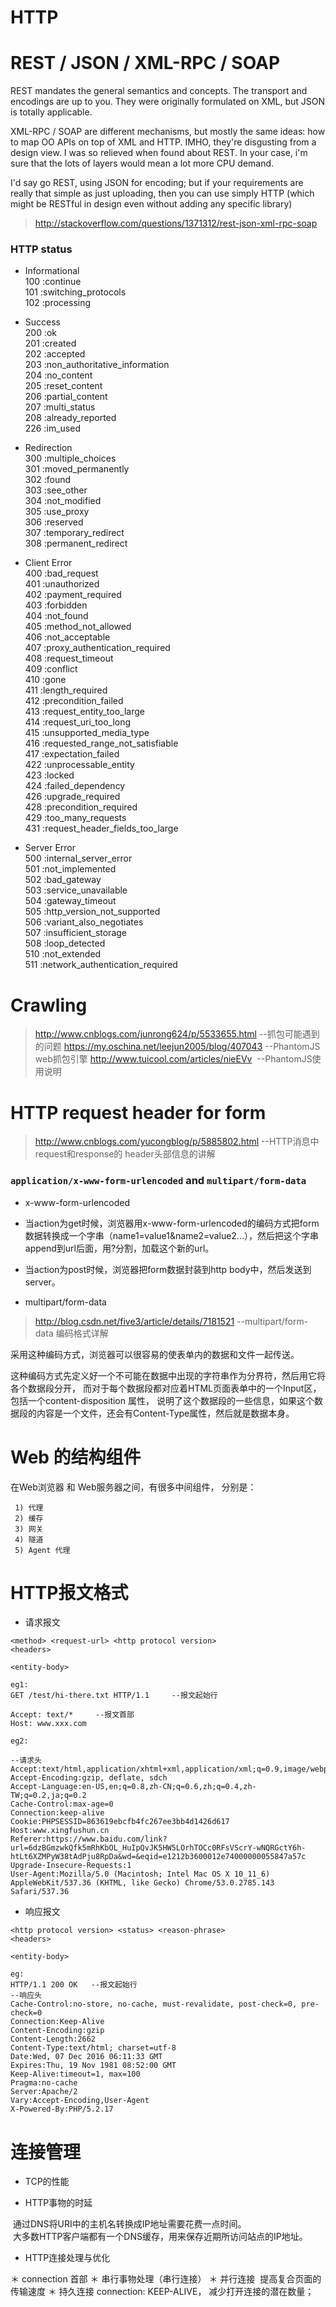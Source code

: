 # HTTP


# REST / JSON / XML-RPC / SOAP
REST mandates the general semantics and concepts. The transport and encodings are up to you. They were originally formulated on XML, but JSON is totally applicable.

XML-RPC / SOAP are different mechanisms, but mostly the same ideas: how to map OO APIs on top of XML and HTTP. IMHO, they're disgusting from a design view. I was so relieved when found about REST. In your case, i'm sure that the lots of layers would mean a lot more CPU demand.

I'd say go REST, using JSON for encoding; but if your requirements are really that simple as just uploading, then you can use simply HTTP (which might be RESTful in design even without adding any specific library)

> http://stackoverflow.com/questions/1371312/rest-json-xml-rpc-soap   


### HTTP status  
* Informational	   
100	:continue   
101	:switching_protocols   
102	:processing  

* Success	  
200	:ok   
201	:created  
202	:accepted   
203	:non_authoritative_information   
204	:no_content  
205	:reset_content   
206	:partial_content   
207	:multi_status   
208	:already_reported   
226	:im_used   

* Redirection	  
300	:multiple_choices   
301	:moved_permanently   
302	:found   
303	:see_other   
304	:not_modified   
305	:use_proxy   
306	:reserved   
307	:temporary_redirect   
308	:permanent_redirect   

* Client Error	  
400	:bad_request    
401	:unauthorized   
402	:payment_required   
403	:forbidden   
404	:not_found    
405	:method_not_allowed    
406	:not_acceptable   
407	:proxy_authentication_required   
408	:request_timeout   
409	:conflict    
410	:gone   
411	:length_required   
412	:precondition_failed   
413	:request_entity_too_large   
414	:request_uri_too_long   
415	:unsupported_media_type   
416	:requested_range_not_satisfiable   
417	:expectation_failed   
422	:unprocessable_entity   
423	:locked   
424	:failed_dependency   
426	:upgrade_required   
428	:precondition_required   
429	:too_many_requests   
431	:request_header_fields_too_large   

* Server Error	
500	:internal_server_error     
501	:not_implemented   
502	:bad_gateway   
503	:service_unavailable    
504	:gateway_timeout   
505	:http_version_not_supported   
506	:variant_also_negotiates   
507	:insufficient_storage   
508	:loop_detected   
510	:not_extended   
511	:network_authentication_required   


# Crawling  

> http://www.cnblogs.com/junrong624/p/5533655.html  --抓包可能遇到的问题
> https://my.oschina.net/leejun2005/blog/407043  --PhantomJS web抓包引擎
> http://www.tuicool.com/articles/nieEVv  --PhantomJS使用说明

# HTTP request header for form   

 > http://www.cnblogs.com/yucongblog/p/5885802.html --HTTP消息中request和response的 header头部信息的讲解

### `application/x-www-form-urlencoded`  and  `multipart/form-data`  

- x-www-form-urlencoded

 * 当action为get时候，浏览器用x-www-form-urlencoded的编码方式把form数据转换成一个字串（name1=value1&name2=value2...），然后把这个字串append到url后面，用?分割，加载这个新的url。  

 * 当action为post时候，浏览器把form数据封装到http body中，然后发送到server。 


- multipart/form-data 

 > http://blog.csdn.net/five3/article/details/7181521  --multipart/form-data 编码格式详解  

采用这种编码方式，浏览器可以很容易的使表单内的数据和文件一起传送。

这种编码方式先定义好一个不可能在数据中出现的字符串作为分界符，然后用它将各个数据段分开，
而对于每个数据段都对应着HTML页面表单中的一个Input区，包括一个content-disposition 属性，
说明了这个数据段的一些信息，如果这个数据段的内容是一个文件，还会有Content-Type属性，然后就是数据本身。


# Web 的结构组件  
在Web浏览器 和 Web服务器之间，有很多中间组件， 分别是： 
```
 1) 代理
 2) 缓存
 3) 网关
 4) 隧道
 5) Agent 代理
```

# HTTP报文格式     

 - 请求报文  
 ```
 <method> <request-url> <http protocol version>
 <headers>
 
 <entity-body>
 
 eg1: 
 GET /test/hi-there.txt HTTP/1.1     --报文起始行  
 
 Accept: text/*     --报文首部  
 Host: www.xxx.com  
 
 eg2: 
 
 --请求头
 Accept:text/html,application/xhtml+xml,application/xml;q=0.9,image/webp,*/*;q=0.8
 Accept-Encoding:gzip, deflate, sdch
 Accept-Language:en-US,en;q=0.8,zh-CN;q=0.6,zh;q=0.4,zh-TW;q=0.2,ja;q=0.2
 Cache-Control:max-age=0
 Connection:keep-alive
 Cookie:PHPSESSID=863619ebcfb4fc267ee3bb4d1426d617
 Host:www.xingfushun.cn
 Referer:https://www.baidu.com/link?url=6dzBGmzwkQfk5mRhKbOL_HuIpQvJK5HW5LOrhTOCc0RFsVScrY-wNQRGctY6h-htLt6XZMPyW38tAdPju8RpDa&wd=&eqid=e1212b3600012e74000000055847a57c
 Upgrade-Insecure-Requests:1
 User-Agent:Mozilla/5.0 (Macintosh; Intel Mac OS X 10_11_6) AppleWebKit/537.36 (KHTML, like Gecko) Chrome/53.0.2785.143 Safari/537.36
 ```
 
 - 响应报文 
 ```
 <http protocol version> <status> <reason-phrase>
 <headers>
 
 <entity-body>
 
 eg:
 HTTP/1.1 200 OK   --报文起始行
 --响应头
 Cache-Control:no-store, no-cache, must-revalidate, post-check=0, pre-check=0
 Connection:Keep-Alive
 Content-Encoding:gzip
 Content-Length:2662
 Content-Type:text/html; charset=utf-8
 Date:Wed, 07 Dec 2016 06:11:33 GMT
 Expires:Thu, 19 Nov 1981 08:52:00 GMT
 Keep-Alive:timeout=1, max=100
 Pragma:no-cache
 Server:Apache/2
 Vary:Accept-Encoding,User-Agent
 X-Powered-By:PHP/5.2.17
 ```
 
# 连接管理  

- TCP的性能  

- HTTP事物的时延 
 
  通过DNS将URI中的主机名转换成IP地址需要花费一点时间。  
  大多数HTTP客户端都有一个DNS缓存，用来保存近期所访问站点的IP地址。  
  
- HTTP连接处理与优化  

 ＊ connection 首部
 ＊ 串行事物处理（串行连接）
 ＊ 并行连接  提高复合页面的传输速度
 ＊ 持久连接  connection: KEEP-ALIVE， 减少打开连接的潜在数量；
 
 
 
 
 
